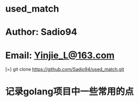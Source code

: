 # used_match


# Author: Sadio94
# Email: Yinjie_L@163.com

[=] git clone https://github.com/Sadio94/used_match.git

# 记录golang项目中一些常用的点
